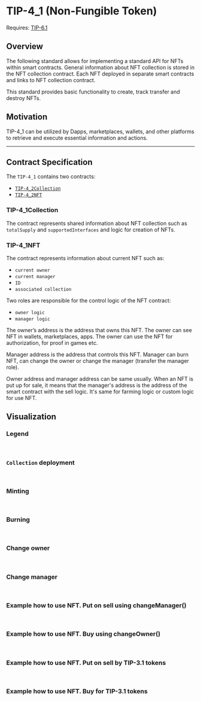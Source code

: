 # TIP-4_1 (Non-Fungible Token)

Requires: [TIP-6.1](./tip6.md)

## Overview

The following standard allows for implementing a standard API for NFTs within smart contracts. General information about NFT collection is stored in the NFT collection contract. Each NFT deployed in separate smart contracts and links to NFT collection contract.

This standard provides basic functionality to create, track transfer and destroy NFTs.

## Motivation

TIP-4_1 can be utilized by Dapps, marketplaces, wallets, and other platforms to retrieve and execute essential information and actions.

---
## Contract Specification

The `TIP-4_1` contains two contracts:

- [ `TIP-4_2Collection` ](https://github.com/broxus/tip4/blob/master/contracts/TIP4_1/TIP4_1Collection.tsol)
- [ `TIP-4_2NFT` ](https://github.com/broxus/tip4/blob/master/contracts/TIP4_1/TIP4_1Nft.tsol)


### TIP-4_1Collection

The contract represents shared information about NFT collection such as `totalSupply` and `supportedInterfaces` and logic for creation of NFTs.

### TIP-4_1NFT

The contract represents information about current NFT such as:

- `current owner`
- `current manager`
- `ID`
- `associated collection`

Two roles are responsible for the control logic of the NFT contract:

- `owner logic`
- `manager logic`

The owner’s address is the address that owns this NFT. The owner can see NFT in wallets, marketplaces, apps. The owner can use the NFT for authorization, for proof in games etc.

Manager address is the address that controls this NFT. Manager can burn NFT, can change the owner or change the manager (transfer the manager role).

Owner address and manager address can be same usually. When an NFT is put up for sale, it means that the manager's address is the address of the smart contract with the sell logic. It's same for farming logic or custom logic for use NFT.


## Visualization

### Legend

<br/>
<ImgContainer src= '/img/legend1.svg' width="100%" altText="deployAccountOutput"/>

### `Collection` deployment

<br/>
<ImgContainer src= '/img/collection.svg' width="100%" altText="deployAccountOutput"/>

### Minting

<br/>
<ImgContainer src= '/img/mint.svg' width="100%" altText="deployAccountOutput"/>

### Burning

<br/>
<ImgContainer src= '/img/burn.svg' width="100%" altText="deployAccountOutput"/>

### Change owner

<br/>
<ImgContainer src= '/img/changeOwner.svg' width="100%" altText="deployAccountOutput"/>

### Change manager

<br/>
<ImgContainer src= '/img/changeManager.svg' width="100%" altText="deployAccountOutput"/>

### Example how to use NFT. Put on sell using changeManager()

<br/>
<ImgContainer src= '/img/sell.svg' width="100%" altText="deployAccountOutput"/>

### Example how to use NFT. Buy using changeOwner()

<br/>
<ImgContainer src= '/img/buy.svg' width="100%" altText="deployAccountOutput"/>

### Example how to use NFT. Put on sell by TIP-3.1 tokens

<br/>
<ImgContainer src= '/img/tip3sell.svg' width="100%" altText="deployAccountOutput"/>


### Example how to use NFT. Buy for TIP-3.1 tokens

<br/>
<ImgContainer src= '/img/tip3buy.svg' width="100%" altText="deployAccountOutput"/>

<script lang="ts" >
import { defineComponent, ref, onMounted } from "vue";
import ImgContainer from "../../../.vitepress/theme/components/shared/BKDImgContainer.vue"

export default defineComponent({
  name: "Diagrams",
  components :{
    ImgContainer
  },
  setup() {
    return {
    };
  },
});

</script>